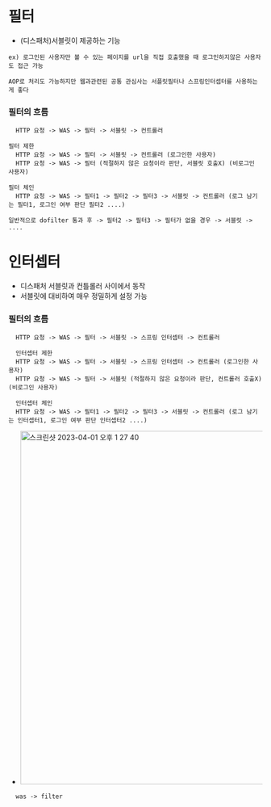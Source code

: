 # 필터
  - (디스패처)서블릿이 제공하는 기능
  ```
  ex) 로그인된 사용자만 볼 수 있는 페이지를 url을 직접 호출했을 때 로그인하지않은 사용자도 접근 가능
  
  AOP로 처리도 가능하지만 웹과관련된 공통 관심사는 서플릿필터나 스프링인터셉터를 사용하는게 좋다
  ```
### 필터의 흐름
  ```
    HTTP 요청 -> WAS -> 필터 -> 서블릿 -> 컨트롤러
  
  필터 제한
    HTTP 요청 -> WAS -> 필터 -> 서블릿 -> 컨트롤러 (로그인한 사용자)
    HTTP 요청 -> WAS -> 필터 (적절하지 않은 요청이라 판단, 서블릿 호출X) (비로그인 사용자)
    
  필터 체인
    HTTP 요청 -> WAS -> 필터1 -> 필터2 -> 필터3 -> 서블릿 -> 컨트롤러 (로그 남기는 필터1, 로그인 여부 판단 필터2 ....)
    
  일반적으로 dofilter 통과 후 -> 필터2 -> 필터3 -> 필터가 없을 경우 -> 서블릿 -> ....

  ```
#  
#  
# 인터셉터
  - 디스패처 서블릿과 컨틀롤러 사이에서 동작
  - 서블릿에 대비하여 매우 정밀하게 설정 가능
### 필터의 흐름
  ```
    HTTP 요청 -> WAS -> 필터 -> 서블릿 -> 스프링 인터셉터 -> 컨트롤러
    
    인터셉터 제한
    HTTP 요청 -> WAS -> 필터 -> 서블릿 -> 스프링 인터셉터 -> 컨트롤러 (로그인한 사용자)
    HTTP 요청 -> WAS -> 필터 -> 서블릿 (적절하지 않은 요청이라 판단, 컨트롤러 호출X) (비로그인 사용자)
    
    인터셉터 체인
    HTTP 요청 -> WAS -> 필터1 -> 필터2 -> 필터3 -> 서블릿 -> 컨트롤러 (로그 남기는 인터셉터1, 로그인 여부 판단 인터셉터2 ....)
  ```
  - <img width="700" alt="스크린샷 2023-04-01 오후 1 27 40" src="https://user-images.githubusercontent.com/81909140/229265564-c63316be-e4dc-4f9a-b8cd-0b34fb2e3560.png">
  ```
    was -> filter
  ```

  
    
